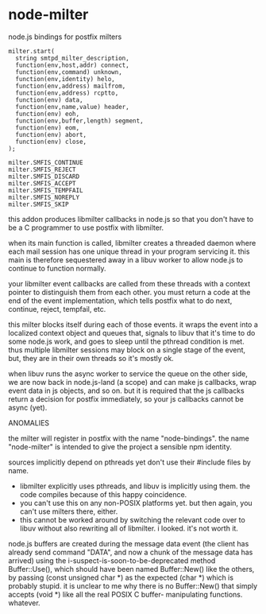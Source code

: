 # node-milter
node.js bindings for postfix milters

    milter.start(
      string smtpd_milter_description,
      function(env,host,addr) connect,
      function(env,command) unknown,
      function(env,identity) helo,
      function(env,address) mailfrom,
      function(env,address) rcptto,
      function(env) data,
      function(env,name,value) header,
      function(env) eoh,
      function(env,buffer,length) segment,
      function(env) eom,
      function(env) abort,
      function(env) close,
    );
    
    milter.SMFIS_CONTINUE
    milter.SMFIS_REJECT
    milter.SMFIS_DISCARD
    milter.SMFIS_ACCEPT
    milter.SMFIS_TEMPFAIL
    milter.SMFIS_NOREPLY
    milter.SMFIS_SKIP


this addon produces libmilter callbacks in node.js so that you don't have to be
a C programmer to use postfix with libmilter.

when its main function is called, libmilter creates a threaded daemon where each
mail session has one unique thread in your program servicing it. this main is
therefore sequestered away in a libuv worker to allow node.js to continue to
function normally.

your libmilter event callbacks are called from these threads with a context
pointer to distinguish them from each other. you must return a code at the end
of the event implementation, which tells postfix what to do next, continue,
reject, tempfail, etc.

this milter blocks itself during each of those events. it wraps the event into
a localized context object and queues that, signals to libuv that it's time
to do some node.js work, and goes to sleep until the pthread condition is met.
thus multiple libmilter sessions may block on a single stage of the event, but,
they are in their own threads so it's mostly ok.

when libuv runs the async worker to service the queue on the other side, we are
now back in node.js-land (a scope) and can make js callbacks, wrap event data in
js objects, and so on. but it is required that the js callbacks return a
decision for postfix immediately, so your js callbacks cannot be async (yet).


ANOMALIES

the milter will register in postfix with the name "node-bindings". the name
"node-milter" is intended to give the project a sensible npm identity.

sources implicitly depend on pthreads yet don't use their #include files by name.
  - libmilter explicitly uses pthreads, and libuv is implicitly using them. the
    code compiles because of this happy coincidence.
  - you can't use this on any non-POSIX platforms yet. but then again, you can't
    use milters there, either.
  - this cannot be worked around by switching the relevant code over to libuv
    without also rewriting all of libmilter. i looked. it's not worth it.

node.js buffers are created during the message data event (the client has already
send command "DATA", and now a chunk of the message data has arrived) using the
i-suspect-is-soon-to-be-deprecated method Buffer::Use(), which should have been
named Buffer::New() like the others, by passing (const unsigned char *) as the
expected (char *) which is probably stupid. it is unclear to me why there is no
Buffer::New() that simply accepts (void *) like all the real POSIX C buffer-
manipulating functions. whatever.
